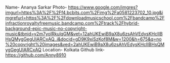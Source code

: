 Name- Ananya Sarkar
Photo- https://www.google.com/imgres?imgurl=https%3A%2F%2Ff4.bcbits.com%2Fimg%2Fa0581223702_10.jpg&imgrefurl=https%3A%2F%2Fdownloadmusicschool.com%2Fbandcamp%2Finfractionroyaltyfreemusic.bandcamp.com%2Ftrack%2Fhybrid-background-epic-music-no-copyright-music&tbnid=y2m7yolRkulqGM&vet=12ahUKEwiB9aX8u6zsAhVEdysKHcIIBHsQMygGegUIARCxAQ..i&docid=gD9K9xiSzKof8M&w=1200&h=675&q=no%20copyright%20images&ved=2ahUKEwiB9aX8u6zsAhVEdysKHcIIBHsQMygGegUIARCxAQ
Location- Kolkata
Github link- https://github.com/Anny8910

